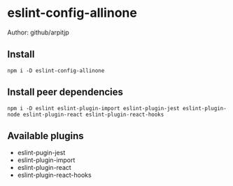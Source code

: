 # eslint-config-allinone
Author: github/arpitjp

## Install
`npm i -D eslint-config-allinone`

## Install peer dependencies
`npm i -D eslint eslint-plugin-import eslint-plugin-jest eslint-plugin-node eslint-plugin-react eslint-plugin-react-hooks`

## Available plugins
- eslint-pugin-jest
- eslint-plugin-import
- eslint-plugin-react
- eslint-plugin-react-hooks
